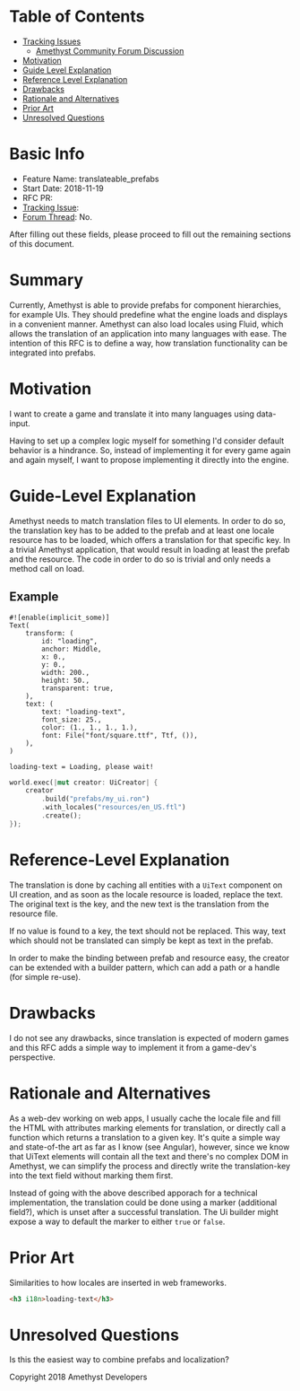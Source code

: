 # Table of Contents

- [Tracking Issues](#tracking-issue)
  - [Amethyst Community Forum Discussion](#forum-discussion)
- [Motivation]
- [Guide Level Explanation](#guide-level-explanation)
- [Reference Level Explanation](#reference-level-explanation)
- [Drawbacks]
- [Rationale and Alternatives](#rationale-and-alternatives)
- [Prior Art](#prior-art)
- [Unresolved Questions](#unresolved-questions)

# Basic Info
[basic]: #basic-info

- Feature Name: translateable_prefabs
- Start Date: 2018-11-19
- RFC PR: 
- [Tracking Issue](#tracking-issue): 
- [Forum Thread](#forum-discussion): No.

After filling out these fields, please proceed to fill out the remaining sections of this document.

# Summary
[summary]: #summary

Currently, Amethyst is able to provide prefabs for component hierarchies, for example UIs.
They should predefine what the engine loads and displays in a convenient manner.
Amethyst can also load locales using Fluid, which allows the translation of an application into many languages with ease.
The intention of this RFC is to define a way, how translation functionality can be integrated into prefabs.

# Motivation
[motivation]: #motivation

I want to create a game and translate it into many languages using data-input.

Having to set up a complex logic myself for something I'd consider default behavior is a hindrance.
So, instead of implementing it for every game again and again myself, I want to propose implementing it directly into the engine.

# Guide-Level Explanation
[guide-level-explanation]: #guide-level-explanation

Amethyst needs to match translation files to UI elements.
In order to do so, the translation key has to be added to the prefab and at least one locale resource has to be loaded,
which offers a translation for that specific key. In a trivial Amethyst application, that would result in loading at least the prefab and the resource. The code in order to do so is trivial and only needs a method call on load.


## Example

```ron
#![enable(implicit_some)]
Text(
    transform: (
        id: "loading",
        anchor: Middle,
        x: 0.,
        y: 0.,
        width: 200.,
        height: 50.,
        transparent: true,
    ),
    text: (
        text: "loading-text",
        font_size: 25.,
        color: (1., 1., 1., 1.),
        font: File("font/square.ttf", Ttf, ()),
    ),
)
```

```ftl
loading-text = Loading, please wait!
```

```rust
world.exec(|mut creator: UiCreator| {
    creator
        .build("prefabs/my_ui.ron")
        .with_locales("resources/en_US.ftl")
        .create();
});
```


# Reference-Level Explanation
[reference-level-explanation]: #reference-level-explanation

The translation is done by caching all entities with a `UiText` component on UI creation, and as soon as the locale resource is loaded, replace the text. The original text is the key, and the new text is the translation from the resource file.

If no value is found to a key, the text should not be replaced. This way, text which should not be translated can simply be kept as text in the prefab.

In order to make the binding between prefab and resource easy, the creator can be extended with a builder pattern, which can add a path or a handle (for simple re-use).

# Drawbacks
[drawbacks]: #drawbacks

I do not see any drawbacks, since translation is expected of modern games and this RFC adds a simple way to implement it from a game-dev's perspective.

# Rationale and Alternatives
[rationale-and-alternatives]: #rationale-and-alternatives

As a web-dev working on web apps, I usually cache the locale file and fill the HTML with attributes marking elements for translation, or directly call a function which returns a translation to a given key. It's quite a simple way and state-of-the art as far as I know (see Angular), however, since we know that UiText elements will contain all the text and there's no complex DOM in Amethyst, we can simplify the process and directly write the translation-key into the text field without marking them first.

Instead of going with the above described apporach for a technical implementation, the translation could be done using a marker (additional field?), which is unset after a successful translation. The Ui builder might expose a way to default the marker to either `true` or `false`.

# Prior Art
[prior-art]: #prior-art

Similarities to how locales are inserted in web frameworks.

```html
<h3 i18n>loading-text</h3>
```

# Unresolved Questions
[unresolved-questions]: #unresolved-questions

Is this the easiest way to combine prefabs and localization?

Copyright 2018 Amethyst Developers
